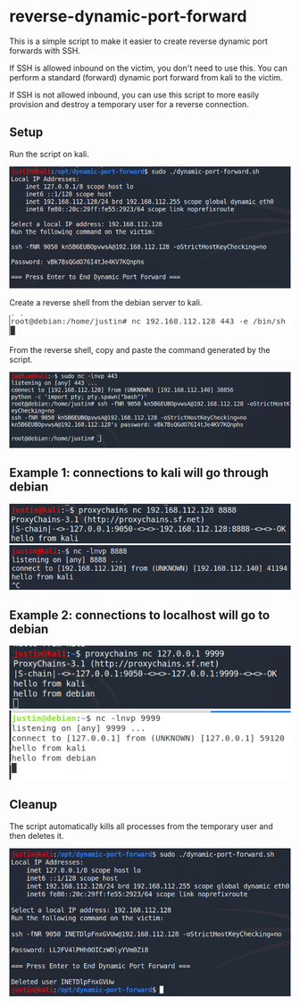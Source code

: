 # reverse-dynamic-port-forward
This is a simple script to make it easier to create reverse dynamic port forwards with SSH. 

If SSH is allowed inbound on the victim, you don't need to use this. You can perform a standard (forward) dynamic port forward from kali to the victim.

If SSH is not allowed inbound,  you can use this script to more easily provision and destroy a temporary user for a reverse connection.

## Setup

Run the script on kali.

![](./doc-images/setup1.png)

Create a reverse shell from the debian server to kali.

![](./doc-images/setup2.png)

From the reverse shell, copy and paste the command generated by the script.

![](./doc-images/setup3.png)

## Example 1: connections to kali will go through debian
![](./doc-images/proof1-1.png)
![](./doc-images/proof1-2.png)

## Example 2: connections to localhost will go to debian

![](./doc-images/proof2-1.png)
![](./doc-images/proof2-2.png)

## Cleanup

The script automatically kills all processes from the temporary user and then deletes it.

![](./doc-images/cleanup.png)
